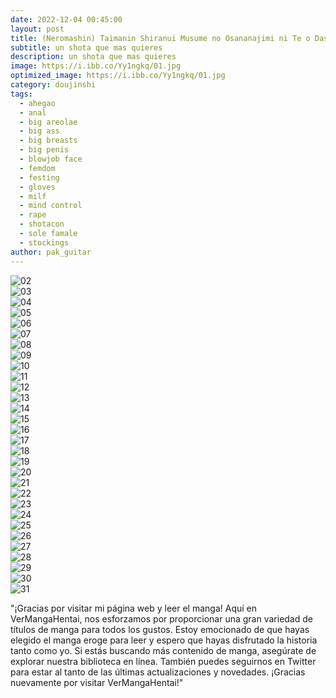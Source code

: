 ```yaml
---
date: 2022-12-04 00:45:00
layout: post
title: (Neromashin) Taimanin Shiranui Musume no Osananajimi ni Te o Dasu Itazura Oba-san Hen
subtitle: un shota que mas quieres
description: un shota que mas quieres
image: https://i.ibb.co/Yy1ngkq/01.jpg
optimized_image: https://i.ibb.co/Yy1ngkq/01.jpg
category: doujinshi
tags:
  - ahegao
  - anal
  - big areolae
  - big ass
  - big breasts
  - big penis
  - blowjob face
  - femdom
  - festing
  - gloves
  - milf
  - mind control
  - rape
  - shotacon
  - sole famale
  - stockings
author: pak_guitar
---
```


<img src="https://i.ibb.co/9nbRbHC/02.jpg" alt="02" border="0"><br>
<img src="https://i.ibb.co/5sdyT2C/03.jpg" alt="03" border="0"><br>
<img src="https://i.ibb.co/X8Vcssm/04.jpg" alt="04" border="0"><br>
<img src="https://i.ibb.co/fqV3SSY/05.jpg" alt="05" border="0"><br>
<img src="https://i.ibb.co/WpqG6jC/06.jpg" alt="06" border="0"><br>
<img src="https://i.ibb.co/ccWcGd3/07.jpg" alt="07" border="0"><br>
<img src="https://i.ibb.co/3SdWGmn/08.jpg" alt="08" border="0"><br>
<img src="https://i.ibb.co/bR3hMm5/09.jpg" alt="09" border="0"><br>
<img src="https://i.ibb.co/L1YXN0T/10.jpg" alt="10" border="0"><br>
<img src="https://i.ibb.co/kmPBYjM/11.jpg" alt="11" border="0"><br>
<img src="https://i.ibb.co/K22xSKJ/12.jpg" alt="12" border="0"><br>
<img src="https://i.ibb.co/WD6wT3f/13.jpg" alt="13" border="0"><br>
<img src="https://i.ibb.co/6vkVGYV/14.jpg" alt="14" border="0"><br>
<img src="https://i.ibb.co/3zW5Mf0/15.jpg" alt="15" border="0"><br>
<img src="https://i.ibb.co/3Yz3ntx/16.jpg" alt="16" border="0"><br>
<img src="https://i.ibb.co/RjrQJpk/17.jpg" alt="17" border="0"><br>
<img src="https://i.ibb.co/GFQTDdH/18.jpg" alt="18" border="0"><br>
<img src="https://i.ibb.co/dk00Vyd/19.jpg" alt="19" border="0"><br>
<img src="https://i.ibb.co/4F9TWk0/20.jpg" alt="20" border="0"><br>
<img src="https://i.ibb.co/XXXxYm1/21.jpg" alt="21" border="0"><br>
<img src="https://i.ibb.co/28fjyQc/22.jpg" alt="22" border="0"><br>
<img src="https://i.ibb.co/6Jswmt0/23.jpg" alt="23" border="0"><br>
<img src="https://i.ibb.co/tK7w4tx/24.jpg" alt="24" border="0"><br>
<img src="https://i.ibb.co/mhZgGY9/25.jpg" alt="25" border="0"><br>
<img src="https://i.ibb.co/jM5DPQC/26.jpg" alt="26" border="0"><br>
<img src="https://i.ibb.co/N10TxRQ/27.jpg" alt="27" border="0"><br>
<img src="https://i.ibb.co/WFVtDHP/28.jpg" alt="28" border="0"><br>
<img src="https://i.ibb.co/rHmPDb7/29.jpg" alt="29" border="0"><br>
<img src="https://i.ibb.co/6gR6KYK/30.jpg" alt="30" border="0"><br>
<img src="https://i.ibb.co/2gzZh64/31.jpg" alt="31" border="0"><br>

"¡Gracias por visitar mi página web y leer el manga! Aquí en VerMangaHentai, nos esforzamos por proporcionar una gran variedad de títulos de manga para todos los gustos. Estoy emocionado de que hayas elegido el manga eroge para leer y espero que hayas disfrutado la historia tanto como yo. Si estás buscando más contenido de manga, asegúrate de explorar nuestra biblioteca en línea. También puedes seguirnos en Twitter para estar al tanto de las últimas actualizaciones y novedades. ¡Gracias nuevamente por visitar VerMangaHentai!"
















